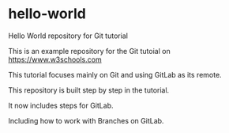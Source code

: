 # hello-world
Hello World repository for Git tutorial

This is an example repository for the Git tutoial on https://www.w3schools.com

This tutorial focuses mainly on Git and using GitLab as its remote.

This repository is built step by step in the tutorial.

It now includes steps for GitLab.

Including how to work with Branches on GitLab.